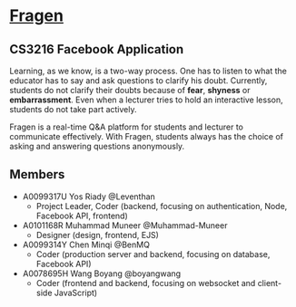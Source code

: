 # [Fragen](http://fragen.cmq.me)
## CS3216 Facebook Application
Learning, as we know, is a two-way process. One has to listen to what the educator has to say and ask questions to clarify his doubt. Currently, students do not clarify their doubts because of **fear**, **shyness** or **embarrassment**. Even when a lecturer tries to hold an interactive lesson, students do not take part actively.

Fragen is a real-time Q&A platform for students and lecturer to communicate effectively. With Fragen, students always has the choice of asking and answering questions anonymously.

## Members
- A0099317U Yos Riady @Leventhan 
	- Project Leader, Coder (backend, focusing on authentication, Node, Facebook API, frontend)
- A0101168R Muhammad Muneer @Muhammad-Muneer 
	- Designer (design, frontend, EJS)
- A0099314Y Chen Minqi @BenMQ 
	- Coder (production server and backend, focusing on database, Facebook API)
- A0078695H Wang Boyang @boyangwang
	- Coder (frontend and backend, focusing on websocket and client-side JavaScript)
